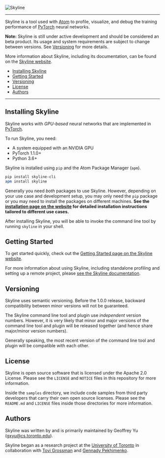 ![Skyline](https://raw.githubusercontent.com/skylineprof/skyline/master/assets/skyline-wordmark.png)

-------------------------------------------------------------------------------

Skyline is a tool used with [Atom](https://atom.io) to profile, visualize, and
debug the training performance of [PyTorch](https://pytorch.org) neural
networks.

**Note:** Skyline is still under active development and should be considered an
beta product. Its usage and system requirements are subject to change
between versions. See [Versioning](#versioning) for more details.

More information about Skyline, including its documentation, can be found on
the [Skyline website](https://skylineprof.github.io).

- [Installing Skyline](#installing-skyline)
- [Getting Started](#getting-started)
- [Versioning](#versioning)
- [License](#license)
- [Authors](#authors)

-------------------------------------------------------------------------------

<h2 id="installing-skyline">Installing Skyline</h2>

Skyline works with *GPU-based* neural networks that are implemented in
[PyTorch](https://pytorch.org).

To run Skyline, you need:

- A system equipped with an NVIDIA GPU
- PyTorch 1.1.0+
- Python 3.6+

Skyline is installed using `pip` and the Atom Package Manager (`apm`).

```bash
pip install skyline-cli
apm install skyline
```

Generally you need *both* packages to use Skyline. However, depending on your
use case and development setup, you may only need the `pip` package or you may
need to install the packages on different machines. **See the [installation
page on the website](https://skylineprof.github.io/docs/install) for detailed
installation instructions tailored to different use cases.**

After installing Skyline, you will be able to invoke the command line tool by
running `skyline` in your shell.


<h2 id="getting-started">Getting Started</h2>

To get started quickly, check out the [Getting Started page on the Skyline
website](https://skylineprof.github.io/docs/getting-started).

For more information about using Skyline, including standalone profiling and
setting up a remote project, please [see the Skyline
documentation](https://skylineprof.github.io/docs/).


<h2 id="versioning">Versioning</h2>

Skyline uses semantic versioning. Before the 1.0.0 release, backward
compatibility between minor versions will not be guaranteed.

The Skyline command line tool and plugin use *independent* version numbers.
However, it is very likely that minor and major versions of the command line
tool and plugin will be released together (and hence share major/minor version
numbers).

Generally speaking, the most recent version of the command line tool and plugin
will be compatible with each other.


<h2 id="license">License</h2>

Skyline is open source software that is licensed under the Apache 2.0 License.
Please see the `LICENSE` and `NOTICE` files in this repository for more
information.

Inside the `samples` directory, we include code samples from third party
developers that carry their own open source licenses. Please see the
`README.md` and `LICENSE` files inside those directories for more information.


<h2 id="authors">Authors</h2>

Skyline was written by and is primarily maintained by Geoffrey Yu
(gxyu@cs.toronto.edu).

Skyline began as a research project at the [University of
Toronto](https://web.cs.toronto.edu) in collaboration with [Tovi
Grossman](https://www.tovigrossman.com) and [Gennady
Pekhimenko](https://www.cs.toronto.edu/~pekhimenko/).
